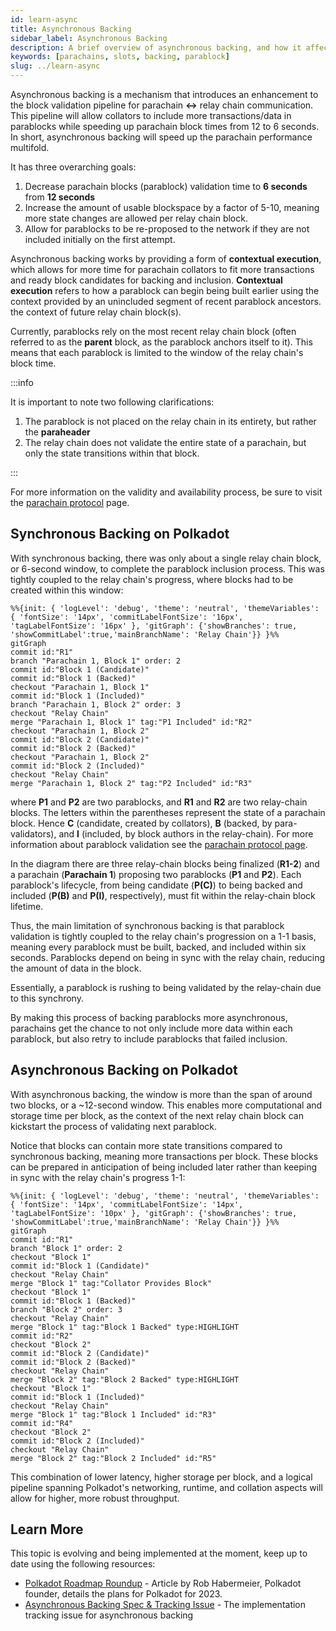 ```yaml
---
id: learn-async
title: Asynchronous Backing
sidebar_label: Asynchronous Backing
description: A brief overview of asynchronous backing, and how it affects Polkadot's scalability.
keywords: [parachains, slots, backing, parablock]
slug: ../learn-async
---
```


Asynchronous backing is a mechanism that introduces an enhancement to the block validation pipeline
for parachain **<->** relay chain communication. This pipeline will allow collators to include more
transactions/data in parablocks while speeding up parachain block times from 12 to 6
seconds. In short, asynchronous backing will speed up the parachain performance multifold.

It has three overarching goals:

1. Decrease parachain blocks (parablock) validation time to **6 seconds** from **12 seconds**
2. Increase the amount of usable blockspace by a factor of 5-10, meaning more state changes are
   allowed per relay chain block.
3. Allow for parablocks to be re-proposed to the network if they are not included initially on the
   first attempt.

Asynchronous backing works by providing a form of **contextual execution**, which allows for more
time for parachain collators to fit more transactions and ready block candidates for backing and
inclusion. **Contextual execution** refers to how a parablock can begin being built earlier using the context provided by an unincluded segment of recent parablock ancestors. 
the context of future relay chain block(s).

Currently, parablocks rely on the most recent relay chain block (often referred to as the **parent**
block, as the parablock anchors itself to it). This means that each parablock is limited to the
window of the relay chain's block time.

:::info

It is important to note two following clarifications:

1. The parablock is not placed on the relay chain in its entirety, but rather the **paraheader**
2. The relay chain does not validate the entire state of a parachain, but only the state transitions
   within that block.

:::

For more information on the validity and availability process, be sure to visit the
[parachain protocol](../learn/learn-parachains-protocol.md) page.

## Synchronous Backing on Polkadot

With synchronous backing, there was only about a single relay chain block, or 6-second window, to
complete the parablock inclusion process. This was tightly coupled to the relay chain's progress,
where blocks had to be created within this window:

```mermaid
%%{init: { 'logLevel': 'debug', 'theme': 'neutral', 'themeVariables': { 'fontSize': '14px', 'commitLabelFontSize': '16px', 'tagLabelFontSize': '16px' }, 'gitGraph': {'showBranches': true, 'showCommitLabel':true,'mainBranchName': 'Relay Chain'}} }%%
gitGraph
commit id:"R1"
branch "Parachain 1, Block 1" order: 2
commit id:"Block 1 (Candidate)"
commit id:"Block 1 (Backed)"
checkout "Parachain 1, Block 1"
commit id:"Block 1 (Included)"
branch "Parachain 1, Block 2" order: 3
checkout "Relay Chain"
merge "Parachain 1, Block 1" tag:"P1 Included" id:"R2"
checkout "Parachain 1, Block 2"
commit id:"Block 2 (Candidate)"
commit id:"Block 2 (Backed)"
checkout "Parachain 1, Block 2"
commit id:"Block 2 (Included)"
checkout "Relay Chain"
merge "Parachain 1, Block 2" tag:"P2 Included" id:"R3"
```

where **P1** and **P2** are two parablocks, and **R1** and **R2** are two relay-chain blocks. The
letters within the parentheses represent the state of a parachain block. Hence **C** (candidate,
created by collators), **B** (backed, by para-validators), and **I** (included, by block authors in
the relay-chain). For more information about parablock validation see the
[parachain protocol page](./learn-parachains-protocol.md).

In the diagram there are three relay-chain blocks being finalized (**R1-2**) and a parachain
(**Parachain 1**) proposing two parablocks (**P1** and **P2**). Each parablock's lifecycle, from
being candidate (**P(C)**) to being backed and included (**P(B)** and **P(I)**, respectively), must
fit within the relay-chain block lifetime.

Thus, the main limitation of synchronous backing is that parablock validation is tightly coupled to
the relay chain's progression on a 1-1 basis, meaning every parablock must be built, backed, and
included within six seconds. Parablocks depend on being in sync with the relay chain, reducing the
amount of data in the block.

Essentially, a parablock is rushing to being validated by the relay-chain due to this synchrony.

By making this process of backing parablocks more asynchronous, parachains get the chance to not
only include more data within each parablock, but also retry to include parablocks that failed
inclusion.

## Asynchronous Backing on Polkadot

With asynchronous backing, the window is more than the span of around two blocks, or a ~12-second
window. This enables more computational and storage time per block, as the context of the next relay
chain block can kickstart the process of validating next parablock.

Notice that blocks can contain more state transitions compared to synchronous backing, meaning more
transactions per block. These blocks can be prepared in anticipation of being included later rather
than keeping in sync with the relay chain's progress 1-1:

```mermaid
%%{init: { 'logLevel': 'debug', 'theme': 'neutral', 'themeVariables': { 'fontSize': '14px', 'commitLabelFontSize': '14px', 'tagLabelFontSize': '10px' }, 'gitGraph': {'showBranches': true, 'showCommitLabel':true,'mainBranchName': 'Relay Chain'}} }%%
gitGraph
commit id:"R1"
branch "Block 1" order: 2
checkout "Block 1"
commit id:"Block 1 (Candidate)"
checkout "Relay Chain"
merge "Block 1" tag:"Collator Provides Block"
checkout "Block 1"
commit id:"Block 1 (Backed)"
branch "Block 2" order: 3
checkout "Relay Chain"
merge "Block 1" tag:"Block 1 Backed" type:HIGHLIGHT
commit id:"R2"
checkout "Block 2"
commit id:"Block 2 (Candidate)"
commit id:"Block 2 (Backed)"
checkout "Relay Chain"
merge "Block 2" tag:"Block 2 Backed" type:HIGHLIGHT
checkout "Block 1"
commit id:"Block 1 (Included)"
checkout "Relay Chain"
merge "Block 1" tag:"Block 1 Included" id:"R3"
commit id:"R4"
checkout "Block 2"
commit id:"Block 2 (Included)"
checkout "Relay Chain"
merge "Block 2" tag:"Block 2 Included" id:"R5"
```

This combination of lower latency, higher storage per block, and a logical pipeline spanning
Polkadot's networking, runtime, and collation aspects will allow for higher, more robust throughput.

## Learn More

This topic is evolving and being implemented at the moment, keep up to date using the following
resources:

- [Polkadot Roadmap Roundup](https://polkadot.network/blog/polkadot-roadmap-roundup) - Article by
  Rob Habermeier, Polkadot founder, details the plans for Polkadot for 2023.
- [Asynchronous Backing Spec & Tracking Issue](https://github.com/paritytech/polkadot/issues/3779) -
  The implementation tracking issue for asynchronous backing
